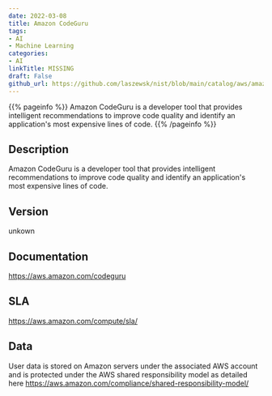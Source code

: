 ```yaml
---
date: 2022-03-08
title: Amazon CodeGuru
tags: 
- AI
- Machine Learning
categories: 
- AI
linkTitle: MISSING
draft: False         
github_url: https://github.com/laszewsk/nist/blob/main/catalog/aws/amazon-codeguru.yaml
---
```


{{% pageinfo %}}
Amazon CodeGuru is a developer tool that provides intelligent recommendations to improve code quality and identify an application's most expensive lines of code.
{{% /pageinfo %}}

## Description

Amazon CodeGuru is a developer tool that provides intelligent recommendations to improve code quality and identify an application's most expensive lines of code.

## Version

unkown

## Documentation

https://aws.amazon.com/codeguru

## SLA

https://aws.amazon.com/compute/sla/

## Data

User data is stored on Amazon servers under the associated AWS account and is protected under the AWS shared responsibility model as detailed here https://aws.amazon.com/compliance/shared-responsibility-model/
